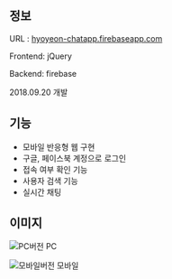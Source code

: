 ## 정보
URL : [hyoyeon-chatapp.firebaseapp.com](https://hyoyeon-chatapp.firebaseapp.com/)

Frontend: jQuery

Backend: firebase

2018.09.20 개발

## 기능
* 모바일 반응형 웹 구현
* 구글, 페이스북 계정으로 로그인
* 접속 여부 확인 기능
* 사용자 검색 기능
* 실시간 채팅

## 이미지
![PC버전](https://github.com/yoonhyoyeon/hyoyeon-chatapp/assets/30565205/b94d045d-b69e-4e00-b954-da905aa93683)
PC

![모바일버전](https://github.com/yoonhyoyeon/hyoyeon-chatapp/assets/30565205/5b6dc75a-0bf1-4ff1-a649-185d24c765a7)
모바일
